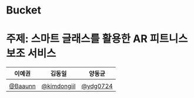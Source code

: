 # Bucket
# 주제: 스마트 글래스를 활용한 AR 피트니스 보조 서비스
|                      이예권                       |                        김동일                         |                     양동균                          |  
| :-----------------------------------------------: | :---------------------------------------------------: | :-------------------------------------------------: | 
|                                |                                |                                  
| <a href="https://github.com/Baaunn">@Baaunn</a> | <a href="https://github.com/kimdongiil">@kimdongiil</a> | <a href="https://github.com/ydg0724">@ydg0724</a> |


